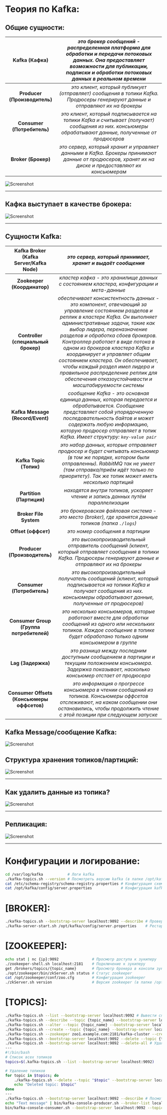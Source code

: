 # Теория по Kafka:

## Общие сущности:
| Kafka (Кафка) | *это брокер сообщений - распределенная платформа для обработки и передачи потоковых данных. Она предоставляет возможности для публикации, подписки и обработки потоковых данных в реальном времени* |
| :---: | :---: |
| **Producer (Производитель)** | *это клиент, который публикует (отправляет) сообщения в топики Kafka. Продюсеры генерируют данные и отправляют их на брокеры* |
| **Consumer (Потребитель)**   | *это клиент, который подписывается на топики Kafka и считывает (получает) сообщения из них. консьюмеры обрабатывают данные, полученные от продюсеров* |
| **Broker   (Брокер)**        | *это сервер, который хранит и управляет данными в Kafka. Брокеры принимают данные от продюсеров, хранят их на диске и предоставляют их консьюмерам* |

![Screenshot](Kafka_1.png)


---

## Кафка выступает в качестве брокера:
![Screenshot](Kafka_2.png)


---

## Сущности Kafka:
| Kafka Broker (Kafka Server/Kafka Node) | *это сервер, который принимает, хранит и выдаёт сообщения* |
| :---: | :---: |
| **Zookeeper (Координатор)** | *кластер кафка - это хранилище данных с состоянием кластера, конфигурации и мета-данные* |
| **Controller (специальный брокер)** | *обеспечивает консистентность данных - это компонент, отвечающий за управление состоянием разделов и реплик в кластере Kafka. Он выполняет административные задачи, такие как выбор лидера, переназначение разделов и обработка сбоев брокеров. Контроллер работает в виде потока в одном из брокеров кластера Kafka и координирует и управляет общим состоянием кластера. Он обеспечивает, чтобы каждый раздел имел лидера и правильное распределение реплик для обеспечения отказоустойчивости и масштабируемости системы* |
| **Kafka Message (Record/Event)** | *сообщение Kafka - это основная единица данных, которая передается и обрабатывается. Сообщение представляет собой упорядоченную последовательность байтов и может содержать любую информацию, которую продюсер отправляет в топик Kafka. Имеет структуру: `key-value pair`* |
| **Kafka Topic (Топик)** | *это набор данных, которые отправляет продюсер и будет считывать консьюмер (в том же порядке, котором были отправленны). RabbitMQ так не умеет (там отправка/приём идёт только по приоритету). Так же топик может иметь несколько партиций* |
| **Partition (Партиция)** | *находятся внутри топиков, ускоряет чтение и запись данных путём параллелизации* |
| **Broker File System** | *это брокеровская файловая система - это место (broker), где хранятся данные топиков (папка `./logs`)* |
| **Offset (оффсет)** | *это номер сообщения в партиции* |
| **Producer (Производитель)** | *это высокопроизводительный отправитель сообщений (клиент, который отправляет сообщения в топики Kafka. Продюсеры генерируют данные и отправляют их на брокеры* |
| **Consumer (Потребитель)** | *это высокопроизводительный получатель  сообщений (клиент, который подписывается на топики Kafka и получает сообщения из них. консьюмеры обрабатывают данные, полученные от продюсеров)* |
| **Consumer Group (Группа потребителей)** | *это несколько консьюмеров, которые работают вместе для обработки сообщений из одного или нескольких топиков. Каждое сообщение в топике будет обработано только одним консьюмером в группе* |
| **Lag (Задержка)** | *это разница между последним доступным сообщением в партиции и текущим положением консьюмера. Задержка показывает, насколько консьюмер отстает от продюсера* |
| **Consumer Offsets (Консьюмеры оффсетов)** | *это информация о прогрессе консьюмера в чтении сообщений из топиков. Консьюмеры оффсетов отслеживают, на каком сообщении они остановились, чтобы продолжить чтение с этой позиции при следующем запуске* |

## Kafka Message/сообщение Kafka:
![Screenshot](Kafka_3.png)

## Структура хранения топиков/партиций:
![Screenshot](Kafka_4.png)


---

## Как удалить данные из топика?
![Screenshot](Kafka_5.png)


---

## Репликация:
![Screenshot](Kafka_6.png)


---

# Конфигурации и логирование:
```bash
cd /var/log/kafka           # Логи kafka
./kafka-topics.sh --version # Посмотреть версию kafka (в папке /opt/kafka/bin/)
cat /etc/schema-registry/schema-registry.properties # Конфигурация схемы реестров
cat /opt/kafka/config/server.properties             # Конфигурация kafka
```

# [BROKER]:
```bash
./kafka-topics.sh --bootstrap-server localhost:9092 --describe # Проверка количества подключенных брокеров кафка к ноде (в папке /opt/kafka/bin/)
./kafka-server-start.sh /opt/kafka/config/server.properties    # Рестарт брокера
```

# [ZOOKEEPER]:
```bash
echo stat | nc {ip}:9092               # Просмотр доступа к зукиперу
./zookeeper-shell.sh localhost:2181    # Подключение к зукиперу
get /brokers/topics/{topic_name}       # Просмотр брокера в консоли зукипера
./opt/zookeeper/bin/zkServer.sh status # Статус zookeeper
cat /opt/zookeeper/conf/zoo.cfg        # Конфигурация zookeeper
./zkServer.sh version                  # Версия zookeeper (в папке /opt/zookeeper/bin/)
```

# [TOPICS]:
```bash
./kafka-topics.sh --list --bootstrap-server localhost:9092 # Вывести список всех топиков (в папке /opt/kafka/bin/)
./kafka-topics.sh --describe --topic {topic_name} --bootstrap-server localhost:9092 # Посмотреть информацию о топике (в папке /opt/kafka/bin/)
./kafka-topics.sh --alter --topic {topic_name} --bootstrap-server localhost:9092 --config {config_name}={config_value} # Изменение конфигурации топика (в папке /opt/kafka/bin/)
./kafka-topics.sh --create --topic {topic_name} --bootstrap-server localhost:9092 # Создание топика по умолчанию (в папке /opt/kafka/bin/)
./kafka-topics.sh --zookeeper zoo1.example.com:2181/kafka-cluster --create --topic {topic_name} --replication-factor 3 --partitions 8 # Создание топика с конкретными параметрами (в папке /opt/kafka/bin/)
./kafka-topics.sh --bootstrap-server localhost:9092 --delete --topic {topic_name} # Удаление топика (в папке /opt/kafka/bin/)
./kafka-topics.sh --bootstrap-server localhost:9092 --delete-all # Удаление всех топиков (в папке /opt/kafka/bin/) - Если выдаёт ошибку, то пишем скрипт:
---
#!/bin/bash
# Список всех топиков
topics=$(.kafka-topics.sh --list --bootstrap-server localhost:9092)

# Удаление топиков
for topic in $topics; do
    ./kafka-topics.sh --delete --topic "$topic" --bootstrap-server localhost:9092
    echo "Deleted topic: $topic"
done
---
./kafka-topics.sh --bootstrap-server localhost:9092 --describe # Посмотреть конфигурацию всех топиков и брокеров (в папке /opt/kafka/bin/)
echo "Text message" | bin/kafka-console-producer.sh --broker-list localhost:9092 --topic {topic_name} # Отправка сообщения в топик
bin/kafka-console-consumer.sh --bootstrap-server localhost:9092 --topic {topic_name} --from-beginning # Подключение к топику и чтение сообщения
```






